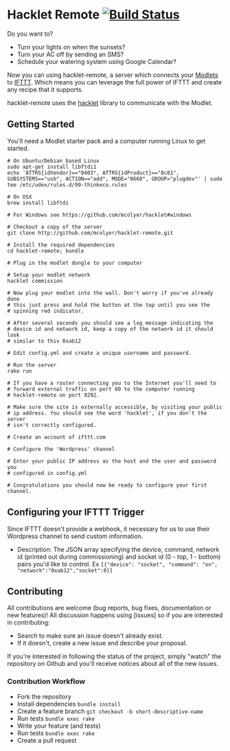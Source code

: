 # Hacklet Remote [![Build Status](https://travis-ci.org/mcolyer/hacklet-remote.png)](https://travis-ci.org/mcolyer/hacklet-remote)

Do you want to?

* Turn your lights on when the sunsets?
* Turn your AC off by sending an SMS?
* Schedule your watering system using Google Calendar?

Now you can using hacklet-remote, a server which connects your [Modlets]
to [IFTTT]. Which means you can leverage the full power of IFTTT and
create any recipe that it supports.

hacklet-remote uses the [hacklet] library to communicate with the
Modlet.

## Getting Started

You'll need a Modlet starter pack and a computer running Linux to get started.

```shell
# On Ubuntu/Debian based Linux
sudo apt-get install libftdi1
echo 'ATTRS{idVendor}=="0403", ATTRS{idProduct}=="8c81", SUBSYSTEMS=="usb", ACTION=="add", MODE="0660", GROUP="plugdev"' | sudo tee /etc/udev/rules.d/99-thinkeco.rules

# On OSX
brew install libftdi

# For Windows see https://github.com/mcolyer/hacklet#windows

# Checkout a copy of the server
git clone http://github.com/mcolyer/hacklet-remote.git

# Install the required dependencies
cd hacklet-remote; bundle

# Plug in the modlet dongle to your computer

# Setup your modlet network
hacklet commission

# Now plug your modlet into the wall. Don't worry if you've already done
# this just press and hold the button at the top until you see the
# spinning red indicator.

# After several seconds you should see a log message indicating the
# device id and network id, keep a copy of the network id it should look
# similar to this 0xab12

# Edit config.yml and create a unique username and password.

# Run the server
rake run

# If you have a router connecting you to the Internet you'll need to
# forward external traffic on port 80 to the computer running
# hacklet-remote on port 9292.

# Make sure the site is externally accessible, by visiting your public
# ip address. You should see the word 'hacklet', if you don't the server
# isn't correctly configured.

# Create an account of ifttt.com

# Configure the 'Wordpress' channel

# Enter your public IP address as the host and the user and password you
# configured in config.yml

# Congratulations you should now be ready to configure your first channel.
```

## Configuring your IFTTT Trigger

Since IFTTT doesn't provide a webhook, it necessary for us to use their
Wordpress channel to send custom information.

* Description: The JSON array specifying the device, command, network id
  (printed out during commissioning) and socket id (0 - top, 1 - bottom)
  pairs you'd like to control. Ex `[{"device": "socket", "command": "on", "network":"0xab12","socket":0}]`

## Contributing

All contributions are welcome (bug reports, bug fixes, documentation or
new features)! All discussion happens using [issues] so if you are
interested in contributing:

* Search to make sure an issue doesn't already exist.
* If it doesn't, create a new issue and describe your proposal.

If you're interested in following the status of the project, simply
"watch" the repository on Github and you'll receive notices about all of
the new issues.

### Contribution Workflow

* Fork the repository
* Install dependencies `bundle install`
* Create a feature branch `git checkout -b short-descriptive-name`
* Run tests `bundle exec rake`
* Write your feature (and tests)
* Run tests `bundle exec rake`
* Create a pull request

[IFTTT]: http://ifttt.com
[Modlets]: http://themodlet.com
[amazon]: http://www.amazon.com/ThinkEco-TE1010-Modlet-Starter-White/dp/B00AAT43OA/
[issue]: https://github.com/mcolyer/hacklet-remote/issues
[hacklet]: http://github.com/mcolyer/hacklet/
